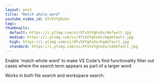 ```yaml
---
layout: post
title: "Match whole word"
youtube_video_id: XTvSVYghsGs
tags:
thumbnails:
  default: https://i.ytimg.com/vi/XTvSVYghsGs/default.jpg
  medium: https://i.ytimg.com/vi/XTvSVYghsGs/mqdefault.jpg
  high: https://i.ytimg.com/vi/XTvSVYghsGs/hqdefault.jpg
  standard: https://i.ytimg.com/vi/XTvSVYghsGs/sddefault.jpg
---
```


Enable 'match whole word' to make VS Code's find functionality filter out cases where the search term appears as part of a larger word

Works in both file search and workspace search.
